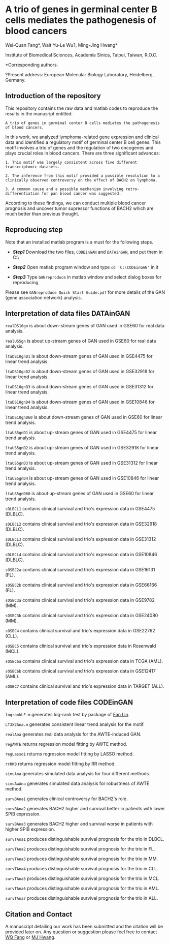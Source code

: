 # A trio of genes in germinal center B cells mediates the pathogenesis of blood cancers

Wei-Quan Fang\*, Walt Yu-Le Wu?, Ming-Jing Hwang\*
 
Institute of Biomedical Sciences, Academia Sinica, Taipei, Taiwan, R.O.C.

\*Corresponding authors. 

?Present address: European Molecular Biology Laboratory, Heidelberg, Germany.

## Introduction of the repository

This repository contains the raw data and matlab codes to reproduce the results in the manusript entitled: 
```
A trio of genes in germinal center B cells mediates the pathogenesis of blood cancers.
```

In this work, we analyzed lymphoma-related gene expression and clinical data and identified a regulatory motif of germinal center B cell genes. This motif involves a trio of genes and the regulation of two oncogenes and plays crucial roles in blood cancers. There are three significant advances:

```
1. This motif was largely consistent across five different transcriptomic datasets.

2. The inference from this motif provided a possible resolution to a clinically observed controversy on the effect of BACH2 on lymphoma.

3. A common cause and a possible mechanism involving retro-differentiation for pan blood cancer was suggested.
```

According to these findings, we can conduct multiple blood cancer prognosis and uncover tumor supressor functions of BACH2 which are much better than previous thought.

## Reproducing step

Note that an installed matlab program is a must for the following steps.

* **_Step1_** Download the two files, `CODEinGAN` and `DATAinGAN`, and put them in C:\

* **_Step2_** Open matlab program window and type `cd 'C:\CODEinGAN'` in it

* **_Step3_** Type `GANreproduce` in matlab window and select dialog boxes for reproducing

Please see  `GANreproduce Quick Start Guide.pdf`  for more details of the GAN (gene association network) analysis.

## Interpretation of data files DATAinGAN

`realDS10gn` is about down-stream genes of GAN used in GSE60 for real data analysis.

`realUS5gn`  is about up-stream genes of GAN used in GSE60 for real data analysis.

`ltaDS10gnD1` is about down-stream genes of GAN used in GSE4475 for linear trend analysis.

`ltaDS10gnD2` is about down-stream genes of GAN used in GSE32918 for linear trend analysis.

`ltaDS10gnD3` is about down-stream genes of GAN used in GSE31312 for linear trend analysis.

`ltaDS10gnD4` is about down-stream genes of GAN used in GSE10846 for linear trend analysis.

`ltaDS10gnD60` is about down-stream genes of GAN used in GSE60 for linear trend analysis.

`ltaUS5gnD1` is about up-stream genes of GAN used in GSE4475 for linear trend analysis.

`ltaUS5gnD2` is about up-stream genes of GAN used in GSE32918 for linear trend analysis.

`ltaUS5gnD3` is about up-stream genes of GAN used in GSE31312 for linear trend analysis.

`ltaUS5gnD4` is about up-stream genes of GAN used in GSE10846 for linear trend analysis.

`ltaUS5gnD60` is about up-stream genes of GAN used in GSE60 for linear trend analysis.

`sDLBCL1` contains clinical survival and trio's expression data in GSE4475 (DLBLC).

`sDLBCL2` contains clinical survival and trio's expression data in GSE32918 (DLBLC).

`sDLBCL3` contains clinical survival and trio's expression data in GSE31312 (DLBLC).

`sDLBCL4` contains clinical survival and trio's expression data in GSE10846 (DLBLC).

`sOSBC2a` contains clinical survival and trio's expression data in GSE16131 (FL).

`sOSBC2b` contains clinical survival and trio's expression data in GSE66166 (FL).

`sOSBC3a` contains clinical survival and trio's expression data in GSE9782 (MM).

`sOSBC3b` contains clinical survival and trio's expression data in GSE24080 (MM).

`sOSBC4` contains clinical survival and trio's expression data in GSE22762 (CLL).

`sOSBC5` contains clinical survival and trio's expression data in Rosenwald (MCL).

`sOSBC6a` contains clinical survival and trio's expression data in TCGA (AML).

`sOSBC6b` contains clinical survival and trio's expression data in GSE12417 (AML).

`sOSBC7` contains clinical survival and trio's expression data in TARGET (ALL).


## Interpretation of code files CODEinGAN

`logrankLF.m` generates log-rank test by package of [Fan Lin](https://www.mathworks.com/matlabcentral/fileexchange/20388).

`LT3X2Ana.m` generates consistent linear trend analysis for the motif. 

`realAna` generates real data analysis for the AWTE-induced GAN.

`regAWTE` returns regression model fitting by AWTE method.

`regLasso1` returns regression model fitting by LASSO method.

`rrHKB` returns regression model fitting by RR method.

`simuAna` generates simulated data analysis for four different methods.

`simuAwAna` generates simulated data analysis for robustness of AWTE method.

`survBAna1` generates clinical controversy for BACH2's role.

`survBAna2` generates BACH2 higher and survival better in patients with lower SPIB expression.

`survBAna3` generates BACH2 higher and survival worse in patients with higher SPIB expression.

`survTAna1` produces distinguishable survival prognosis for the trio in DLBCL.

`survTAna2` produces distinguishable survival prognosis for the trio in FL.

`survTAna3` produces distinguishable survival prognosis for the trio in MM.

`survTAna4` produces distinguishable survival prognosis for the trio in CLL.

`survTAna5` produces distinguishable survival prognosis for the trio in MCL.

`survTAna6` produces distinguishable survival prognosis for the trio in AML.

`survTAna7` produces distinguishable survival prognosis for the trio in ALL.


## Citation and Contact

A manuscript detailing our work has been submitted and the citation will be provided later on. Any question or suggestion please feel free to contact [WQ Fang](mailto:deleapoli@gmail.com) or [MJ Hwang](mailto:mjhwang@ibms.sinica.edu.tw).
